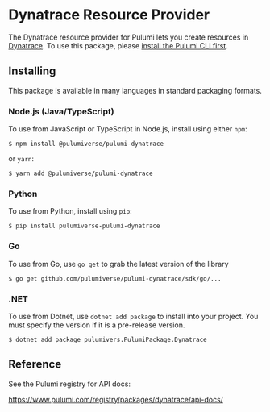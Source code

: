 
# Dynatrace Resource Provider

The Dynatrace resource provider for Pulumi lets you create resources in [Dynatrace](https://www.dynatrace.com/). To use
this package, please [install the Pulumi CLI first](https://pulumi.com/).

## Installing

This package is available in many languages in standard packaging formats.

### Node.js (Java/TypeScript)

To use from JavaScript or TypeScript in Node.js, install using either `npm`:

```
$ npm install @pulumiverse/pulumi-dynatrace
```

or `yarn`:

```
$ yarn add @pulumiverse/pulumi-dynatrace
```

### Python

To use from Python, install using `pip`:

```
$ pip install pulumiverse-pulumi-dynatrace
```

### Go

To use from Go, use `go get` to grab the latest version of the library

```
$ go get github.com/pulumiverse/pulumi-dynatrace/sdk/go/...
```

### .NET

To use from Dotnet, use `dotnet add package` to install into your project. You must specify the version if it is a pre-release version.


```
$ dotnet add package pulumivers.PulumiPackage.Dynatrace
```

## Reference

See the Pulumi registry for API docs:

https://www.pulumi.com/registry/packages/dynatrace/api-docs/
